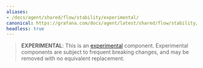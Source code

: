 ```yaml
---
aliases:
- /docs/agent/shared/flow/stability/experimental/
canonical: https://grafana.com/docs/agent/latest/shared/flow/stability/experimental/
headless: true
---
```


> **EXPERIMENTAL**: This is an [experimental](/docs/release-life-cycle/) component. Experimental
> components are subject to frequent breaking changes, and may be removed with
> no equivalent replacement.
